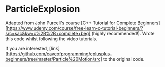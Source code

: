 # ParticleExplosion

Adapted from John Purcell's course [C++ Tutorial for Complete Beginners][https://www.udemy.com/course/free-learn-c-tutorial-beginners/?src=sac&kw=c%2B%2B+complete+beg]
(highly recommended!). Wrote this code whilst following the video tutorials.

If you are interested, [link][https://github.com/caveofprogramming/cplusplus-beginners/tree/master/Particle%20Motion/src] to the original code.
